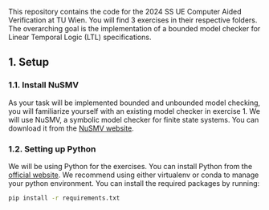 This repository contains the code for the 2024 SS UE Computer Aided Verification at TU Wien. You will find 3 exercises in their respective folders. The overarching goal is the implementation of a bounded model checker for Linear Temporal Logic (LTL) specifications.

## 1. Setup

### 1.1. Install NuSMV

As your task will be implemented bounded and unbounded model checking, you will familiarize yourself with an existing model checker in exercise 1. We will use NuSMV, a symbolic model checker for finite state systems. You can download it from the [NuSMV website](http://nusmv.fbk.eu/).

### 1.2. Setting up Python

We will be using Python for the exercises. You can install Python from the [official website](https://www.python.org/downloads/). We recommend using either virtualenv or conda to manage your python environment. You can install the required packages by running:

```bash
pip install -r requirements.txt
```
